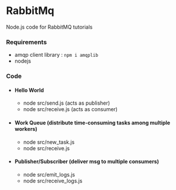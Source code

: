 
# RabbitMq

Node.js code for RabbitMQ tutorials

### Requirements
- amqp client library : `npm i amqplib`
- nodejs

### Code
- #### Hello World
    - node src/send.js (acts as publisher)
    - node src/receive.js (acts as consumer)

- #### Work Queue (distribute time-consuming tasks among multiple workers)
    - node src/new_task.js
    - node src/receive.js

- #### Publisher/Subscriber (deliver msg to multiple consumers)
    - node src/emit_logs.js
    - node src/receive_logs.js